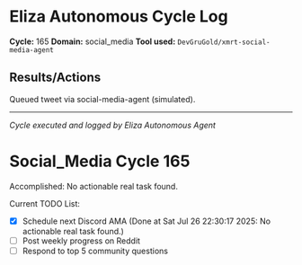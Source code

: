 # Eliza Autonomous Cycle Log

**Cycle:** 165
**Domain:** social_media
**Tool used:** `DevGruGold/xmrt-social-media-agent`

## Results/Actions
Queued tweet via social-media-agent (simulated).

---
*Cycle executed and logged by Eliza Autonomous Agent*

# Social_Media Cycle 165

Accomplished: No actionable real task found.

Current TODO List:

- [x] Schedule next Discord AMA  (Done at Sat Jul 26 22:30:17 2025: No actionable real task found.)
- [ ] Post weekly progress on Reddit
- [ ] Respond to top 5 community questions